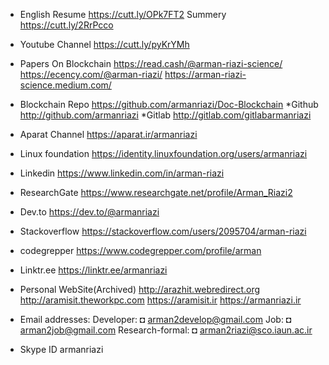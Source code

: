 

* English Resume
https://cutt.ly/OPk7FT2
Summery
https://cutt.ly/2RrPcco

* Youtube Channel
https://cutt.ly/pyKrYMh
  
* Papers On Blockchain
https://read.cash/@arman-riazi-science/
https://ecency.com/@arman-riazi/
https://arman-riazi-science.medium.com/

* Blockchain Repo
https://github.com/armanriazi/Doc-Blockchain
*Github
http://github.com/armanriazi
*Gitlab
http://gitlab.com/gitlabarmanriazi

* Aparat Channel
https://aparat.ir/armanriazi

* Linux foundation
https://identity.linuxfoundation.org/users/armanriazi

* Linkedin
https://www.linkedin.com/in/arman-riazi
* ResearchGate
https://www.researchgate.net/profile/Arman_Riazi2
* Dev.to
https://dev.to/@armanriazi
* Stackoverflow
https://stackoverflow.com/users/2095704/arman-riazi
* codegrepper
https://www.codegrepper.com/profile/arman

* Linktr.ee
https://linktr.ee/armanriazi

* Personal WebSite(Archived)
http://arazhit.webredirect.org
http://aramisit.theworkpc.com
https://aramisit.ir
https://armanriazi.ir

* Email addresses:
Developer:
◘ arman2develop@gmail.com
Job:
◘ arman2job@gmail.com
Research-formal:
◘ arman2riazi@sco.iaun.ac.ir

* Skype ID
  armanriazi
